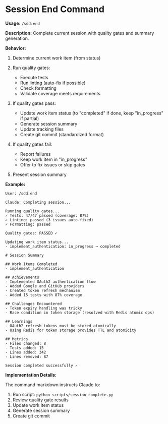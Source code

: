 # Session End Command

**Usage:** `/sdd:end`

**Description:** Complete current session with quality gates and summary generation.

**Behavior:**

1. Determine current work item (from status)

2. Run quality gates:
   - Execute tests
   - Run linting (auto-fix if possible)
   - Check formatting
   - Validate coverage meets requirements

3. If quality gates pass:
   - Update work item status (to "completed" if done, keep "in_progress" if partial)
   - Generate session summary
   - Update tracking files
   - Create git commit (standardized format)

4. If quality gates fail:
   - Report failures
   - Keep work item in "in_progress"
   - Offer to fix issues or skip gates

5. Present session summary

**Example:**

```
User: /sdd:end

Claude: Completing session...

Running quality gates...
✓ Tests: 47/47 passed (coverage: 87%)
✓ Linting: passed (3 issues auto-fixed)
✓ Formatting: passed

Quality gates: PASSED ✓

Updating work item status...
- implement_authentication: in_progress → completed

# Session Summary

## Work Items Completed
- implement_authentication

## Achievements
- Implemented OAuth2 authentication flow
- Added Google and GitHub providers
- Created token refresh mechanism
- Added 15 tests with 87% coverage

## Challenges Encountered
- Token expiry handling was tricky
- Race condition in token storage (resolved with Redis atomic ops)

## Learnings
- OAuth2 refresh tokens must be stored atomically
- Using Redis for token storage provides TTL and atomicity

## Metrics
- Files changed: 8
- Tests added: 15
- Lines added: 342
- Lines removed: 87

Session completed successfully ✓
```

**Implementation Details:**

The command markdown instructs Claude to:
1. Run script: `python scripts/session_complete.py`
2. Review quality gate results
3. Update work item status
4. Generate session summary
5. Create git commit
